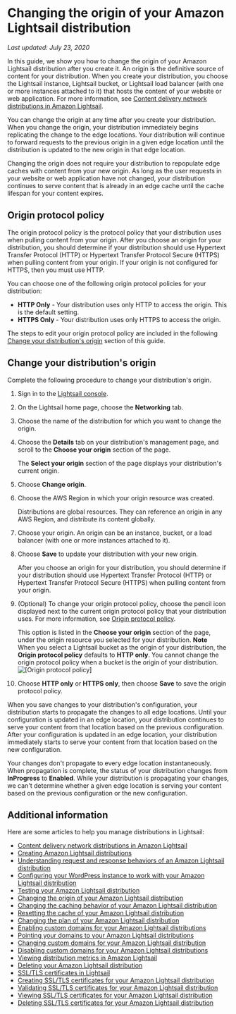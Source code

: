 # Changing the origin of your Amazon Lightsail distribution<a name="amazon-lightsail-changing-distribution-origin"></a>

 *Last updated: July 23, 2020* 

In this guide, we show you how to change the origin of your Amazon Lightsail distribution after you create it\. An origin is the definitive source of content for your distribution\. When you create your distribution, you choose the Lightsail instance, Lightsail bucket, or Lightsail load balancer \(with one or more instances attached to it\) that hosts the content of your website or web application\. For more information, see [Content delivery network distributions in Amazon Lightsail](amazon-lightsail-content-delivery-network-distributions.md)\.

You can change the origin at any time after you create your distribution\. When you change the origin, your distribution immediately begins replicating the change to the edge locations\. Your distribution will continue to forward requests to the previous origin in a given edge location until the distribution is updated to the new origin in that edge location\.

Changing the origin does not require your distribution to repopulate edge caches with content from your new origin\. As long as the user requests in your website or web application have not changed, your distribution continues to serve content that is already in an edge cache until the cache lifespan for your content expires\.

## Origin protocol policy<a name="changing-distribution-origin-protocol-policy"></a>

The origin protocol policy is the protocol policy that your distribution uses when pulling content from your origin\. After you choose an origin for your distribution, you should determine if your distribution should use Hypertext Transfer Protocol \(HTTP\) or Hypertext Transfer Protocol Secure \(HTTPS\) when pulling content from your origin\. If your origin is not configured for HTTPS, then you must use HTTP\.

You can choose one of the following origin protocol policies for your distribution:
+ **HTTP Only** \- Your distribution uses only HTTP to access the origin\. This is the default setting\.
+ **HTTPS Only** \- Your distribution uses only HTTPS to access the origin\.

The steps to edit your origin protocol policy are included in the following [Change your distribution's origin](#changing-distribution-origin) section of this guide\.

## Change your distribution's origin<a name="changing-distribution-origin"></a>

Complete the following procedure to change your distribution's origin\.

1. Sign in to the [Lightsail console](https://lightsail.aws.amazon.com/)\.

1. On the Lightsail home page, choose the **Networking** tab\.

1. Choose the name of the distribution for which you want to change the origin\.

1. Choose the **Details** tab on your distribution's management page, and scroll to the **Choose your origin** section of the page\.

   The **Select your origin** section of the page displays your distribution's current origin\.

1. Choose **Change origin**\.

1. Choose the AWS Region in which your origin resource was created\.

   Distributions are global resources\. They can reference an origin in any AWS Region, and distribute its content globally\.

1. Choose your origin\. An origin can be an instance, bucket, or a load balancer \(with one or more instances attached to it\)\.

1. Choose **Save** to update your distribution with your new origin\.

   After you choose an origin for your distribution, you should determine if your distribution should use Hypertext Transfer Protocol \(HTTP\) or Hypertext Transfer Protocol Secure \(HTTPS\) when pulling content from your origin\.

1. \(Optional\) To change your origin protocol policy, choose the pencil icon displayed next to the current origin protocol policy that your distribution uses\. For more information, see [Origin protocol policy](#changing-distribution-origin-protocol-policy)\.

   This option is listed in the **Choose your origin** section of the page, under the origin resource you selected for your distribution\.
**Note**  
When you select a Lightsail bucket as the origin of your distribution, the **Origin protocol policy** defaults to **HTTP only**\. You cannot change the origin protocol policy when a bucket is the origin of your distribution\.  
![\[Origin protocol policy\]](https://d9yljz1nd5001.cloudfront.net/en_us/2c7274df55d082980824e6f5d4268a07/images/origin-protocol-policy.png)

1. Choose **HTTP only** or **HTTPS only**, then choose **Save** to save the origin protocol policy\.

When you save changes to your distribution's configuration, your distribution starts to propagate the changes to all edge locations\. Until your configuration is updated in an edge location, your distribution continues to serve your content from that location based on the previous configuration\. After your configuration is updated in an edge location, your distribution immediately starts to serve your content from that location based on the new configuration\.

Your changes don't propagate to every edge location instantaneously\. When propagation is complete, the status of your distribution changes from **InProgress** to **Enabled**\. While your distribution is propagating your changes, we can't determine whether a given edge location is serving your content based on the previous configuration or the new configuration\.

## Additional information<a name="changing-distribution-origin-additional-information"></a>

Here are some articles to help you manage distributions in Lightsail:
+ [Content delivery network distributions in Amazon Lightsail](amazon-lightsail-content-delivery-network-distributions.md)
+ [Creating Amazon Lightsail distributions](amazon-lightsail-creating-content-delivery-network-distribution.md)
+ [Understanding request and response behaviors of an Amazon Lightsail distribution](amazon-lightsail-distribution-request-and-response.md)
+ [Configuring your WordPress instance to work with your Amazon Lightsail distribution](amazon-lightsail-editing-wp-config-for-distribution.md)
+ [Testing your Amazon Lightsail distribution](amazon-lightsail-testing-distribution.md)
+ [Changing the origin of your Amazon Lightsail distribution](#amazon-lightsail-changing-distribution-origin)
+ [Changing the caching behavior of your Amazon Lightsail distribution](amazon-lightsail-changing-default-cache-behavior.md)
+ [Resetting the cache of your Amazon Lightsail distribution](amazon-lightsail-resetting-distribution-cache.md)
+ [Changing the plan of your Amazon Lightsail distribution](amazon-lighstail-changing-distribution-plan.md)
+ [Enabling custom domains for your Amazon Lightsail distributions](amazon-lightsail-enabling-distribution-custom-domains.md)
+ [Pointing your domains to your Amazon Lightsail distributions](amazon-lightsail-point-domain-to-distribution.md)
+ [Changing custom domains for your Amazon Lightsail distribution](amazon-lightsail-changing-distribution-custom-domains.md)
+ [Disabling custom domains for your Amazon Lightsail distributions](amazon-lightsail-disabling-distribution-custom-domains.md)
+ [Viewing distribution metrics in Amazon Lightsail](amazon-lightsail-viewing-distribution-health-metrics.md)
+ [Deleting your Amazon Lightsail distribution](amazon-lightsail-deleting-distribution.md)
+ [SSL/TLS certificates in Lightsail](understanding-tls-ssl-certificates-in-lightsail-https.md)
+ [Creating SSL/TLS certificates for your Amazon Lightsail distribution](amazon-lightsail-create-a-distribution-certificate.md)
+ [Validating SSL/TLS certificates for your Amazon Lightsail distribution](amazon-lightsail-validating-a-distribution-certificate.md)
+ [Viewing SSL/TLS certificates for your Amazon Lightsail distribution](amazon-lightsail-viewing-distribution-certificates.md)
+ [Deleting SSL/TLS certificates for your Amazon Lightsail distribution](amazon-lightsail-deleting-distribution-certificates.md)